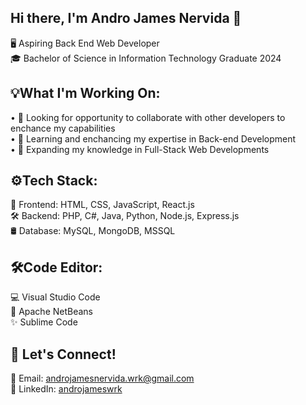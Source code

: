## Hi there, I'm Andro James Nervida 👋

🖥️ Aspiring Back End Web Developer <br>
🎓 Bachelor of Science in Information Technology Graduate 2024

## 💡What I'm Working On:
• 🤝 Looking for opportunity to collaborate with other developers to enchance my capabilities<br>
• 📝 Learning and enchancing my expertise in Back-end Development<br>
• 🧠 Expanding my knowledge in Full-Stack Web Developments

## ⚙️Tech Stack:
🎨 Frontend: HTML, CSS, JavaScript, React.js<br>
🛠 Backend: PHP, C#, Java, Python, Node.js, Express.js<br>
🛢️ Database: MySQL, MongoDB, MSSQL

## 🛠️Code Editor:
💻 Visual Studio Code<br>
🧊 Apache NetBeans<br>
✨ Sublime Code

## 📩 Let's Connect!
📧 Email: androjamesnervida.wrk@gmail.com<br>
🔗 LinkedIn: [androjameswrk](https://www.linkedin.com/in/andro-james-nervida-395736316/)

<!--
**androjameswrk/androjameswrk** is a ✨ _special_ ✨ repository because its `README.md` (this file) appears on your GitHub profile.

Here are some ideas to get you started:

- 🔭 I’m currently working on ...
- 🌱 I’m currently learning ...
- 👯 I’m looking to collaborate on ...
- 🤔 I’m looking for help with ...
- 💬 Ask me about ...
- 📫 How to reach me: ...
- 😄 Pronouns: ...
- ⚡ Fun fact: ...
-->
